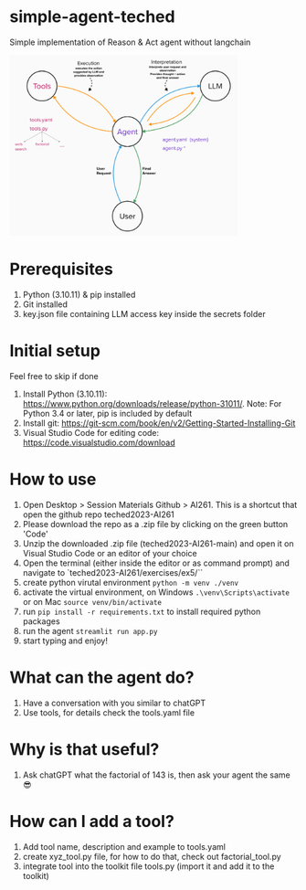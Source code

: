 # simple-agent-teched
Simple implementation of Reason &amp; Act agent without langchain

<img width="400" alt="image" src="https://github.com/SAP-samples/teched2023-AI261/blob/main/exercises/ex5/images/ai_agent_diagram.png">

# Prerequisites
1. Python (3.10.11) & pip installed
3. Git installed
2. key.json file containing LLM access key inside the secrets folder

# Initial setup
Feel free to skip if done
1. Install Python (3.10.11): https://www.python.org/downloads/release/python-31011/. Note: For Python 3.4 or later, pip is included by default
2. Install git: https://git-scm.com/book/en/v2/Getting-Started-Installing-Git
3. Visual Studio Code for editing code: https://code.visualstudio.com/download 

# How to use
1. Open Desktop > Session Materials Github > AI261. This is a shortcut that open the github repo teched2023-AI261
2. Please download the repo as a .zip file by clicking on the green button 'Code'
3. Unzip the downloaded .zip file (teched2023-AI261-main) and open it on Visual Studio Code or an editor of your choice
4. Open the terminal (either inside the editor or as command prompt) and navigate to `teched2023-AI261/exercises/ex5/``
5. create python virutal environment `python -m venv ./venv`
6. activate the virtual environment, on Windows `.\venv\Scripts\activate` or on Mac `source venv/bin/activate`
7. run `pip install -r requirements.txt` to install required python packages
8. run the agent `streamlit run app.py`
9. start typing and enjoy!

# What can the agent do?
1. Have a conversation with you similar to chatGPT
2. Use tools, for details check the tools.yaml file

# Why is that useful?
1. Ask chatGPT what the factorial of 143 is, then ask your agent the same :sunglasses:

# How can I add a tool?
1. Add tool name, description and example to tools.yaml
2. create xyz_tool.py file, for how to do that, check out factorial_tool.py
3. integrate tool into the toolkit file tools.py (import it and add it to the toolkit)

